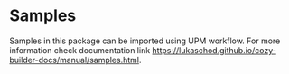 # Samples

Samples in this package can be imported using UPM workflow. For more information check documentation link https://lukaschod.github.io/cozy-builder-docs/manual/samples.html.
